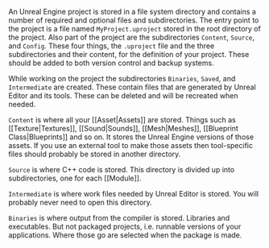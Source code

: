 An Unreal Engine project is stored in a file system directory and contains a number of required and optional files and subdirectories.
The entry point to the project is a file named `MyProject.uproject` stored in the root directory of the project.
Also part of the project are the subdirectories `Content`, `Source`, and `Config`.
These four things, the `.uproject` file and the three subdirectories and their content, for the definition of your project.
These should be added to both version control and backup systems.

While working on the project the subdirectories `Binaries`, `Saved`, and `Intermediate` are created.
These contain files that are generated by Unreal Editor and its tools.
These can be deleted and will be recreated when needed.

`Content` is where all your [[Asset|Assets]] are stored.
Things such as [[Texture|Textures]], [[Sound|Sounds]], [[Mesh|Meshes]], [[Blueprint Class|Blueprints]] and so on.
It stores the Unreal Engine versions of those assets.
If you use an external tool to make those assets then tool-specific files should probably be stored in another directory.

`Source` is where C++ code is stored.
This directory is divided up into subdirectories, one for each [[Module]].

``Intermediate`` is where work files needed by Unreal Editor is stored.
You will probably never need to open this directory.

`Binaries` is where output from the compiler is stored.
Libraries and executables.
But not packaged projects, i.e. runnable versions of your applications.
Where those go are selected when the package is made.

